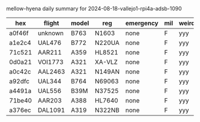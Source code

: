 mellow-hyena daily summary for 2024-08-18-vallejo1-rpi4a-adsb-1090

|hex|flight|model|reg|emergency|mil|weirdo|
|--|--|--|--|--|--|--|
|a0f46f|unknown|B763|N1603|none|F|yyy|
|a1e2c4|UAL476|B772|N220UA|none|F|yyy|
|71c521|AAR211|A359|HL8521|none|F|yyy|
|0d0a21|VOI1773|A321|XA-VLZ|none|F|yyy|
|a0c42c|AAL2463|A321|N149AN|none|F|yyy|
|a92dfc|UAL344|B764|N69063|none|F|yyy|
|a4491a|UAL556|B39M|N37525|none|F|yyy|
|71be40|AAR203|A388|HL7640|none|F|yyy|
|a376ec|DAL1091|A319|N322NB|none|F|yyy|
